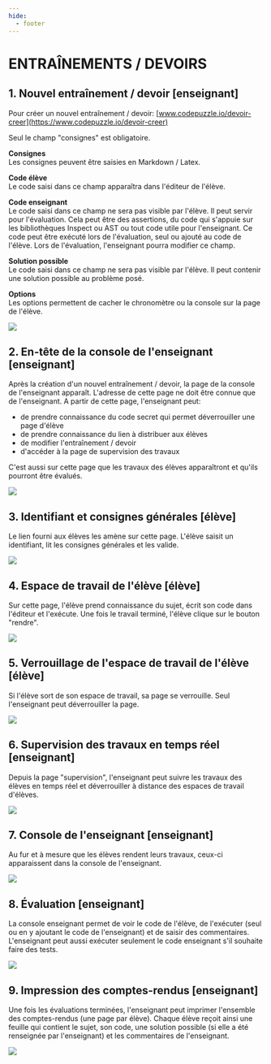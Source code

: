 ```yaml
---
hide:
  - footer
---
```


# ENTRAÎNEMENTS / DEVOIRS

## 1. Nouvel entraînement / devoir [enseignant]
Pour créer un nouvel entraînement / devoir: [www.codepuzzle.io/devoir-creer](https://www.codepuzzle.io/devoir-creer)

Seul le champ "consignes" est obligatoire.

**Consignes**<br />
Les consignes peuvent être saisies en Markdown / Latex.

**Code élève**<br />
Le code saisi dans ce champ apparaîtra dans l'éditeur de l'élève. 

**Code enseignant**<br />
Le code saisi dans ce champ ne sera pas visible par l'élève. Il peut servir pour l'évaluation. Cela peut être des assertions, du code qui s'appuie sur les bibliothèques Inspect ou AST ou tout code utile pour l'enseignant. Ce code peut être exécuté lors de l'évaluation, seul ou ajouté au code de l'élève. Lors de l'évaluation, l'enseignant pourra modifier ce champ.

**Solution possible**<br />
Le code saisi dans ce champ ne sera pas visible par l'élève. Il peut contenir une solution possible au problème posé. 

**Options**<br />
Les options permettent de cacher le chronomètre ou la console sur la page de l'élève.


![](assets/images/devoirs/01.png)

## 2. En-tête de la console de l'enseignant [enseignant]

Après la création d'un nouvel entraînement / devoir, la page de la console de l'enseignant apparaît. L'adresse de cette page ne doit être connue que de l'enseignant.
A partir de cette page, l'enseignant peut:

* de prendre connaissance du code secret qui permet déverrouiller une page d'élève
* de prendre connaissance du lien à distribuer aux élèves
* de modifier l'entraînement / devoir
* d'accéder à la page de supervision des travaux

C'est aussi sur cette page que les travaux des élèves apparaîtront et qu'ils pourront être évalués.

![](assets/images/devoirs/02.png)

## 3. Identifiant et consignes générales  [élève]

Le lien fourni aux élèves les amène sur cette page. L'élève saisit un identifiant, lit les consignes générales et les valide. 

![](assets/images/devoirs/03.png)


## 4. Espace de travail de l'élève [élève]

Sur cette page, l'élève prend connaissance du sujet, écrit son code dans l'éditeur et l'exécute. Une fois le travail terminé, l'élève clique sur le bouton "rendre".

![](assets/images/devoirs/04.png)

## 5. Verrouillage de l'espace de travail de l'élève [élève]

Si l'élève sort de son espace de travail, sa page se verrouille. Seul l'enseignant peut déverrouiller la page.

![](assets/images/devoirs/05.png)

## 6. Supervision des travaux en temps réel [enseignant]

Depuis la page "supervision", l'enseignant peut suivre les travaux des élèves en temps réel et déverrouiller à distance des espaces de travail d'élèves. 

![](assets/images/devoirs/06.png)

## 7. Console de l'enseignant [enseignant]

Au fur et à mesure que les élèves rendent leurs travaux, ceux-ci apparaissent dans la console de l'enseignant.

![](assets/images/devoirs/07.png)


## 8. Évaluation [enseignant]

La console enseignant permet de voir le code de l'élève, de l'exécuter (seul ou en y ajoutant le code de l'enseignant) et de saisir des commentaires. L'enseignant peut aussi exécuter seulement le code enseignant s'il souhaite faire des tests.

![](assets/images/devoirs/08.png)

## 9. Impression des comptes-rendus [enseignant]

Une fois les évaluations terminées, l'enseignant peut imprimer l'ensemble des comptes-rendus (une page par élève). Chaque élève reçoit ainsi une feuille qui contient le sujet, son code, une solution possible (si elle a été renseignée par l'enseignant) et les commentaires de l'enseignant.

![](assets/images/devoirs/09.png)


